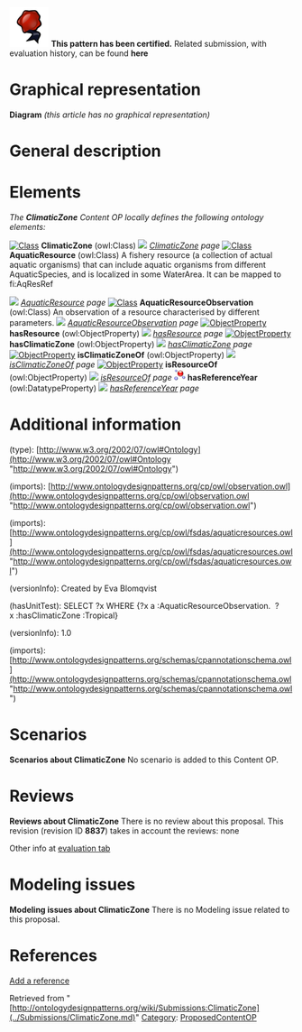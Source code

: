 [![](../images/thumb/b/b5/Certified.png/70px-Certified.png)](../Image/Certified.png.md "Certified.png") __This pattern has been certified.__
Related submission, with evaluation history, can be found __here__





#  Graphical representation


__Diagram__
_(this article has no graphical representation)_



#  General description


  




#  Elements


_The __ClimaticZone__ Content OP locally defines the following ontology elements:_



[![Class](../../../images/thumb/2/27/Class.gif/20px-Class.gif)](../Image/Class.gif.md "Class") __ClimaticZone__ (owl:Class) 
 [![](../../../../../../../../images/thumb/8/87/ArrowRight.gif/11px-ArrowRight.gif)](../Image/ArrowRight.gif.md "ArrowRight.gif") _[ClimaticZone](../Submissions/ClimaticZone/ClimaticZone.md "Submissions:ClimaticZone/ClimaticZone") page_
[![Class](../../../images/thumb/2/27/Class.gif/20px-Class.gif)](../Image/Class.gif.md "Class") __AquaticResource__ (owl:Class) A fishery resource (a collection of actual aquatic organisms) that can include aquatic organisms from different AquaticSpecies, and is localized in some WaterArea.
It can be mapped to fi:AqResRef 



 [![](../../../../../../../../images/thumb/8/87/ArrowRight.gif/11px-ArrowRight.gif)](../Image/ArrowRight.gif.md "ArrowRight.gif") _[AquaticResource](../Submissions/ClimaticZone/AquaticResource.md "Submissions:ClimaticZone/AquaticResource") page_
[![Class](../../../images/thumb/2/27/Class.gif/20px-Class.gif)](../Image/Class.gif.md "Class") __AquaticResourceObservation__ (owl:Class) An observation of a resource characterised by different parameters. 
 [![](../../../../../../../../images/thumb/8/87/ArrowRight.gif/11px-ArrowRight.gif)](../Image/ArrowRight.gif.md "ArrowRight.gif") _[AquaticResourceObservation](../Submissions/ClimaticZone/AquaticResourceObservation.md "Submissions:ClimaticZone/AquaticResourceObservation") page_
[![ObjectProperty](../../../../images/thumb/c/c3/ObjectProperty.gif/20px-ObjectProperty.gif)](../Image/ObjectProperty.gif.md "ObjectProperty") __hasResource__ (owl:ObjectProperty) 
 [![](../../../../../../../../images/thumb/8/87/ArrowRight.gif/11px-ArrowRight.gif)](../Image/ArrowRight.gif.md "ArrowRight.gif") _[hasResource](../Submissions/ClimaticZone/hasResource.md "Submissions:ClimaticZone/hasResource") page_
[![ObjectProperty](../../../../images/thumb/c/c3/ObjectProperty.gif/20px-ObjectProperty.gif)](../Image/ObjectProperty.gif.md "ObjectProperty") __hasClimaticZone__ (owl:ObjectProperty) 
 [![](../../../../../../../../images/thumb/8/87/ArrowRight.gif/11px-ArrowRight.gif)](../Image/ArrowRight.gif.md "ArrowRight.gif") _[hasClimaticZone](../Submissions/ClimaticZone/hasClimaticZone.md "Submissions:ClimaticZone/hasClimaticZone") page_
[![ObjectProperty](../../../../images/thumb/c/c3/ObjectProperty.gif/20px-ObjectProperty.gif)](../Image/ObjectProperty.gif.md "ObjectProperty") __isClimaticZoneOf__ (owl:ObjectProperty) 
 [![](../../../../../../../../images/thumb/8/87/ArrowRight.gif/11px-ArrowRight.gif)](../Image/ArrowRight.gif.md "ArrowRight.gif") _[isClimaticZoneOf](../Submissions/ClimaticZone/isClimaticZoneOf.md "Submissions:ClimaticZone/isClimaticZoneOf") page_
[![ObjectProperty](../../../../images/thumb/c/c3/ObjectProperty.gif/20px-ObjectProperty.gif)](../Image/ObjectProperty.gif.md "ObjectProperty") __isResourceOf__ (owl:ObjectProperty) 
 [![](../../../../../../../../images/thumb/8/87/ArrowRight.gif/11px-ArrowRight.gif)](../Image/ArrowRight.gif.md "ArrowRight.gif") _[isResourceOf](../Submissions/ClimaticZone/isResourceOf.md "Submissions:ClimaticZone/isResourceOf") page_
[![DatatypeProperty](../images/thumb/a/a5/DatatypeProperty.gif/20px-DatatypeProperty.gif)](../Image/DatatypeProperty.gif.md "DatatypeProperty") __hasReferenceYear__ (owl:DatatypeProperty) 
 [![](../../../../../../../../images/thumb/8/87/ArrowRight.gif/11px-ArrowRight.gif)](../Image/ArrowRight.gif.md "ArrowRight.gif") _[hasReferenceYear](../Submissions/ClimaticZone/hasReferenceYear.md "Submissions:ClimaticZone/hasReferenceYear") page_
#  Additional information


(type): [http://www.w3.org/2002/07/owl#Ontology](http://www.w3.org/2002/07/owl#Ontology "http://www.w3.org/2002/07/owl#Ontology")


(imports): [http://www.ontologydesignpatterns.org/cp/owl/observation.owl](http://www.ontologydesignpatterns.org/cp/owl/observation.owl "http://www.ontologydesignpatterns.org/cp/owl/observation.owl")


(imports): [http://www.ontologydesignpatterns.org/cp/owl/fsdas/aquaticresources.owl](http://www.ontologydesignpatterns.org/cp/owl/fsdas/aquaticresources.owl "http://www.ontologydesignpatterns.org/cp/owl/fsdas/aquaticresources.owl")


(versionInfo): Created by Eva Blomqvist


(hasUnitTest): SELECT ?x WHERE {?x a :AquaticResourceObservation.  ?x :hasClimaticZone :Tropical}


(versionInfo): 1.0


(imports): [http://www.ontologydesignpatterns.org/schemas/cpannotationschema.owl](http://www.ontologydesignpatterns.org/schemas/cpannotationschema.owl "http://www.ontologydesignpatterns.org/schemas/cpannotationschema.owl")



#  Scenarios



__Scenarios about ClimaticZone__
No scenario is added to this Content OP.




#  Reviews



__Reviews about ClimaticZone__
There is no review about this proposal.
This revision (revision ID __8837__) takes in account the reviews: none


Other info at [evaluation tab](http://ontologydesignpatterns.org/wiki/index.php?title=Submissions:ClimaticZone&action=evaluation "http://ontologydesignpatterns.org/wiki/index.php?title=Submissions:ClimaticZone&action=evaluation")




  




#  Modeling issues



__Modeling issues about ClimaticZone__
There is no Modeling issue related to this proposal.




  




#  References


[Add a reference](index.php@title=Odp%253AAdd_reference&subject=../Submissions/ClimaticZone.md "http://ontologydesignpatterns.org/wiki/index.php?title=Odp:Add_reference&subject=Submissions%3AClimaticZone")


  






Retrieved from "[http://ontologydesignpatterns.org/wiki/Submissions:ClimaticZone](../Submissions/ClimaticZone.md)"
 [Category](http://ontologydesignpatterns.org/wiki/Special:Categories "Special:Categories"): [ProposedContentOP](../Category/ProposedContentOP.md "Category:ProposedContentOP")